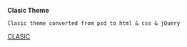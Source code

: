**Clasic Theme**

```
Clasic theme converted from psd to html & css & jQuery
```
[CLASIC](http://gotravelgo.tk/clasictheme/)
